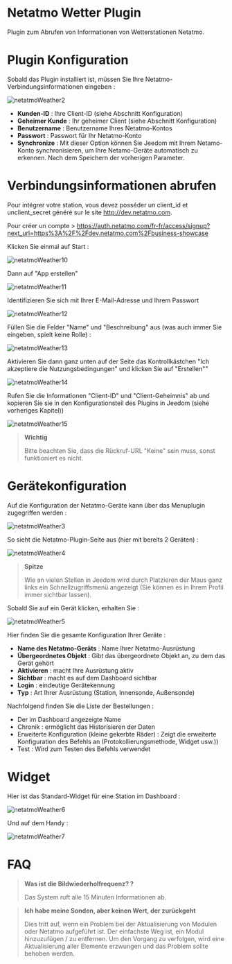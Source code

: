 # Netatmo Wetter Plugin

Plugin zum Abrufen von Informationen von Wetterstationen Netatmo.

# Plugin Konfiguration

Sobald das Plugin installiert ist, müssen Sie Ihre Netatmo-Verbindungsinformationen eingeben :

![netatmoWeather2](./images/netatmoWeather2.png)

-   **Kunden-ID** : Ihre Client-ID (siehe Abschnitt Konfiguration)
-   **Geheimer Kunde** : Ihr geheimer Client (siehe Abschnitt Konfiguration)
-   **Benutzername** : Benutzername Ihres Netatmo-Kontos
-   **Passwort** : Passwort für Ihr Netatmo-Konto
-   **Synchronize** : Mit dieser Option können Sie Jeedom mit Ihrem Netamo-Konto synchronisieren, um Ihre Netamo-Geräte automatisch zu erkennen. Nach dem Speichern der vorherigen Parameter.

# Verbindungsinformationen abrufen

Pour intégrer votre station, vous devez posséder un client\_id et unclient\_secret généré sur le site <http://dev.netatmo.com>.

Pour créer un compte > https://auth.netatmo.com/fr-fr/access/signup?next_url=https%3A%2F%2Fdev.netatmo.com%2Fbusiness-showcase

Klicken Sie einmal auf Start :

![netatmoWeather10](./images/netatmoWeather10.png)

Dann auf "App erstellen"

![netatmoWeather11](./images/netatmoWeather11.png)

Identifizieren Sie sich mit Ihrer E-Mail-Adresse und Ihrem Passwort

![netatmoWeather12](./images/netatmoWeather12.png)

Füllen Sie die Felder "Name" und "Beschreibung" aus (was auch immer Sie eingeben, spielt keine Rolle) :

![netatmoWeather13](./images/netatmoWeather13.png)

Aktivieren Sie dann ganz unten auf der Seite das Kontrollkästchen "Ich akzeptiere die Nutzungsbedingungen" und klicken Sie auf "Erstellen""

![netatmoWeather14](./images/netatmoWeather14.png)

Rufen Sie die Informationen "Client-ID" und "Client-Geheimnis" ab und kopieren Sie sie in den Konfigurationsteil des Plugins in Jeedom (siehe vorheriges Kapitel))

![netatmoWeather15](./images/netatmoWeather15.png)

> **Wichtig**
>
> Bitte beachten Sie, dass die Rückruf-URL "Keine" sein muss, sonst funktioniert es nicht.

# Gerätekonfiguration

Auf die Konfiguration der Netatmo-Geräte kann über das Menuplugin zugegriffen werden :

![netatmoWeather3](./images/netatmoWeather3.png)

So sieht die Netatmo-Plugin-Seite aus (hier mit bereits 2 Geräten) :

![netatmoWeather4](./images/netatmoWeather4.png)

> **Spitze**
>
> Wie an vielen Stellen in Jeedom wird durch Platzieren der Maus ganz links ein Schnellzugriffsmenü angezeigt (Sie können es in Ihrem Profil immer sichtbar lassen).

Sobald Sie auf ein Gerät klicken, erhalten Sie :

![netatmoWeather5](./images/netatmoWeather5.png)

Hier finden Sie die gesamte Konfiguration Ihrer Geräte :

-   **Name des Netatmo-Geräts** : Name Ihrer Netatmo-Ausrüstung
-   **Übergeordnetes Objekt** : Gibt das übergeordnete Objekt an, zu dem das Gerät gehört
-   **Aktivieren** : macht Ihre Ausrüstung aktiv
-   **Sichtbar** : macht es auf dem Dashboard sichtbar
-   **Login** : eindeutige Gerätekennung
-   **Typ** : Art Ihrer Ausrüstung (Station, Innensonde, Außensonde)

Nachfolgend finden Sie die Liste der Bestellungen :

-   Der im Dashboard angezeigte Name
-   Chronik : ermöglicht das Historisieren der Daten
-   Erweiterte Konfiguration (kleine gekerbte Räder) : Zeigt die erweiterte Konfiguration des Befehls an (Protokollierungsmethode, Widget usw.))
-   Test : Wird zum Testen des Befehls verwendet

# Widget

Hier ist das Standard-Widget für eine Station im Dashboard :

![netatmoWeather6](./images/netatmoWeather6.png)

Und auf dem Handy :

![netatmoWeather7](./images/netatmoWeather7.png)

# FAQ

>**Was ist die Bildwiederholfrequenz? ?**
>
>Das System ruft alle 15 Minuten Informationen ab.

>**Ich habe meine Sonden, aber keinen Wert, der zurückgeht**
>
>Dies tritt auf, wenn ein Problem bei der Aktualisierung von Modulen oder Netatmo aufgeführt ist. Der einfachste Weg ist, ein Modul hinzuzufügen / zu entfernen. Um den Vorgang zu verfolgen, wird eine Aktualisierung aller Elemente erzwungen und das Problem sollte behoben werden.
